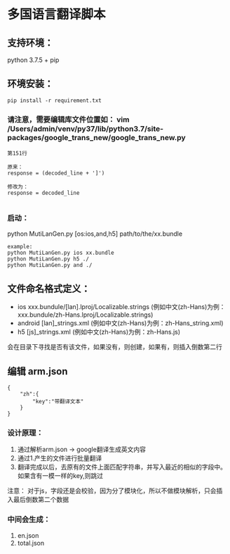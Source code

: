 # 多国语言翻译脚本

## 支持环境：
python 3.7.5 +
pip

## 环境安装：
```
pip install -r requirement.txt
```

### 请注意，需要编辑库文件位置如： vim /Users/admin/venv/py37/lib/python3.7/site-packages/google_trans_new/google_trans_new.py

```
第151行

原来：
response = (decoded_line + ']')

修改为：
response = decoded_line 


```


### 启动：
python MutiLanGen.py [os:ios,and,h5] path/to/the/xx.bundle
```
example:
python MutiLanGen.py ios xx.bundle
python MutiLanGen.py h5 ./
python MutiLanGen.py and ./
```

## 文件命名格式定义：

* ios xxx.bundule/[lan].lproj/Localizable.strings (例如中文(zh-Hans)为例：xxx.bundule/zh-Hans.lproj/Localizable.strings)
* android [lan]_strings.xml (例如中文(zh-Hans)为例：zh-Hans_string.xml)
* h5 [js]_strings.xml (例如中文(zh-Hans)为例：zh-Hans.js)

会在目录下寻找是否有该文件，如果没有，则创建，如果有，则插入倒数第二行


## 编辑 arm.json

```
{
    "zh":{
        "key":"带翻译文本"
    }
}
```

### 设计原理：
1. 通过解析arm.json -> google翻译生成英文内容
2. 通过1.产生的文件进行批量翻译
3. 翻译完成以后，去原有的文件上面匹配字符串，并写入最近的相似的字段中。如果含有一模一样的key,则跳过

注意： 对于js，字段还是会校验，因为分了模块化，所以不做模块解析，只会插入最后倒数第二个数据

### 中间会生成：
1. en.json 
2. total.json
